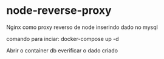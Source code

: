 # node-reverse-proxy
Nginx como proxy reverso de node inserindo dado no mysql

comando para inciar:
docker-compose up -d

Abrir o container db everificar o dado criado
